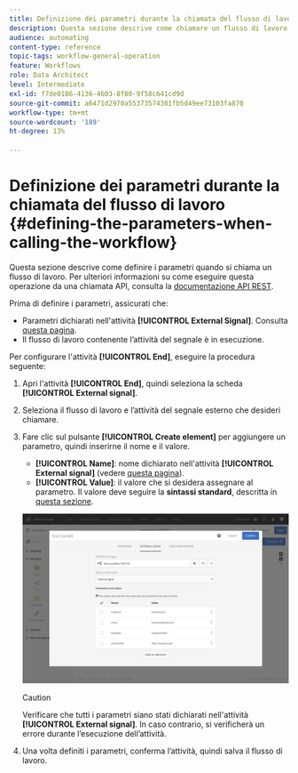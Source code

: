 ```yaml
---
title: Definizione dei parametri durante la chiamata del flusso di lavoro
description: Questa sezione descrive come chiamare un flusso di lavoro con parametri esterni.
audience: automating
content-type: reference
topic-tags: workflow-general-operation
feature: Workflows
role: Data Architect
level: Intermediate
exl-id: f7de0186-4136-4603-8f80-9f58c641cd9d
source-git-commit: a6471d2970a55373574301fb5d49ee73103fa870
workflow-type: tm+mt
source-wordcount: '189'
ht-degree: 13%

---
```


# Definizione dei parametri durante la chiamata del flusso di lavoro {#defining-the-parameters-when-calling-the-workflow}

Questa sezione descrive come definire i parametri quando si chiama un flusso di lavoro. Per ulteriori informazioni su come eseguire questa operazione da una chiamata API, consulta la [documentazione API REST](../../api/using/triggering-a-signal-activity.md).

Prima di definire i parametri, assicurati che:

* Parametri dichiarati nell&#39;attività **[!UICONTROL External Signal]**. Consulta [questa pagina](../../automating/using/declaring-parameters-external-signal.md).
* Il flusso di lavoro contenente l’attività del segnale è in esecuzione.

Per configurare l&#39;attività **[!UICONTROL End]**, eseguire la procedura seguente:

1. Apri l&#39;attività **[!UICONTROL End]**, quindi seleziona la scheda **[!UICONTROL External signal]**.
1. Seleziona il flusso di lavoro e l’attività del segnale esterno che desideri chiamare.
1. Fare clic sul pulsante **[!UICONTROL Create element]** per aggiungere un parametro, quindi inserirne il nome e il valore.

   * **[!UICONTROL Name]**: nome dichiarato nell&#39;attività **[!UICONTROL External signal]** (vedere [questa pagina](../../automating/using/declaring-parameters-external-signal.md)).
   * **[!UICONTROL Value]**: il valore che si desidera assegnare al parametro. Il valore deve seguire la **sintassi standard**, descritta in [questa sezione](../../automating/using/advanced-expression-editing.md#standard-syntax).

   ![](assets/extsignal_definingparameters_2.png)

   >[!CAUTION]
   >
   >Verificare che tutti i parametri siano stati dichiarati nell&#39;attività **[!UICONTROL External signal]**. In caso contrario, si verificherà un errore durante l’esecuzione dell’attività.

1. Una volta definiti i parametri, conferma l’attività, quindi salva il flusso di lavoro.
